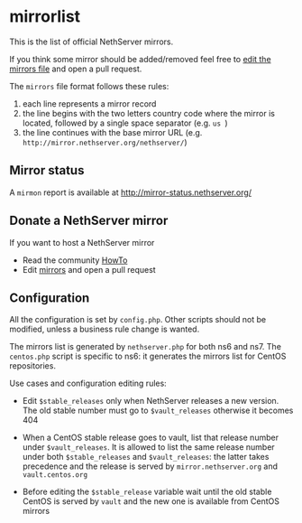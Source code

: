 # mirrorlist

This is the list of official NethServer mirrors. 

If you think some mirror should be added/removed feel free to [edit the mirrors
file](https://github.com/NethServer/mirrorlist/edit/master/mirrors) and open a
pull request.

The `mirrors` file format follows these rules:

1. each line represents a mirror record
2. the line begins with the two letters country code where the mirror is 
   located, followed by a single space separator (e.g. `us `)
3. the line continues with the base mirror URL (e.g. `http://mirror.nethserver.org/nethserver/`)

## Mirror status

A `mirmon` report is available at http://mirror-status.nethserver.org/

## Donate a NethServer mirror

If you want to host a NethServer mirror 

* Read the community [HowTo](https://community.nethserver.org/t/how-to-create-your-own-nethserver-mirror/344)
* Edit [mirrors](https://github.com/NethServer/mirrorlist/edit/master/mirrors) and open a pull request

## Configuration

All the configuration is set by ``config.php``. Other scripts should not be
modified, unless a business rule change is wanted.

The mirrors list is generated by ``nethserver.php`` for both ns6 and ns7. The
``centos.php`` script is specific to ns6: it generates the mirrors list for
CentOS repositories.

Use cases and configuration editing rules:

- Edit ``$stable_releases`` only when NethServer releases a new version.
  The old stable number must go to ``$vault_releases`` otherwise it becomes 404

- When a CentOS stable release goes to vault, list that release number under
  ``$vault_releases``. It is allowed to list the same release number under both
  ``$stable_releases`` and ``$vault_releases``: the latter takes precedence and
  the release is served by `mirror.nethserver.org` and `vault.centos.org`

- Before editing the `$stable_release` variable wait until the old stable CentOS
  is served by `vault` and the new one is available from CentOS mirrors

